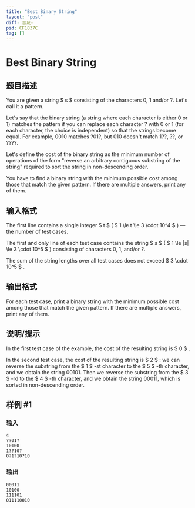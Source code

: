 ```yaml
---
title: "Best Binary String"
layout: "post"
diff: 普及-
pid: CF1837C
tag: []
---
```


# Best Binary String

## 题目描述

You are given a string $ s $ consisting of the characters 0, 1 and/or ?. Let's call it a pattern.

Let's say that the binary string (a string where each character is either 0 or 1) matches the pattern if you can replace each character ? with 0 or 1 (for each character, the choice is independent) so that the strings become equal. For example, 0010 matches ?01?, but 010 doesn't match 1??, ??, or ????.

Let's define the cost of the binary string as the minimum number of operations of the form "reverse an arbitrary contiguous substring of the string" required to sort the string in non-descending order.

You have to find a binary string with the minimum possible cost among those that match the given pattern. If there are multiple answers, print any of them.

## 输入格式

The first line contains a single integer $ t $ ( $ 1 \le t \le 3 \cdot 10^4 $ ) — the number of test cases.

The first and only line of each test case contains the string $ s $ ( $ 1 \le |s| \le 3 \cdot 10^5 $ ) consisting of characters 0, 1, and/or ?.

The sum of the string lengths over all test cases does not exceed $ 3 \cdot 10^5 $ .

## 输出格式

For each test case, print a binary string with the minimum possible cost among those that match the given pattern. If there are multiple answers, print any of them.

## 说明/提示

In the first test case of the example, the cost of the resulting string is $ 0 $ .

In the second test case, the cost of the resulting string is $ 2 $ : we can reverse the substring from the $ 1 $ -st character to the $ 5 $ -th character, and we obtain the string 00101. Then we reverse the substring from the $ 3 $ -rd to the $ 4 $ -th character, and we obtain the string 00011, which is sorted in non-descending order.

## 样例 #1

### 输入

```
4
??01?
10100
1??10?
0?1?10?10
```

### 输出

```
00011
10100
111101
011110010
```

